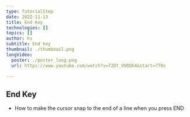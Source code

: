 ```yaml
---
type: TutorialStep
date: 2022-11-13
title: End Key
technologies: []
topics: []
author: hs
subtitle: End key
thumbnail: ./thumbnail.png
longVideo:
  poster: ./poster_long.png
  url: https://www.youtube.com/watch?v=72Dt_U9DQh4&start=770s

---
```


## End Key
- How to make the cursor snap to the end of a line when you press END
